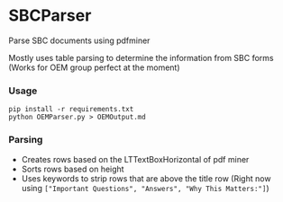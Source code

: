 SBCParser
=========

Parse SBC documents using pdfminer

Mostly uses table parsing to determine the information from SBC forms (Works for OEM group perfect at the moment)

### Usage

```
pip install -r requirements.txt
python OEMParser.py > OEMOutput.md
```

### Parsing
* Creates rows based on the LTTextBoxHorizontal of pdf miner
* Sorts rows based on height
* Uses keywords to strip rows that are above the title row (Right now using `["Important Questions", "Answers", "Why This Matters:"]`)